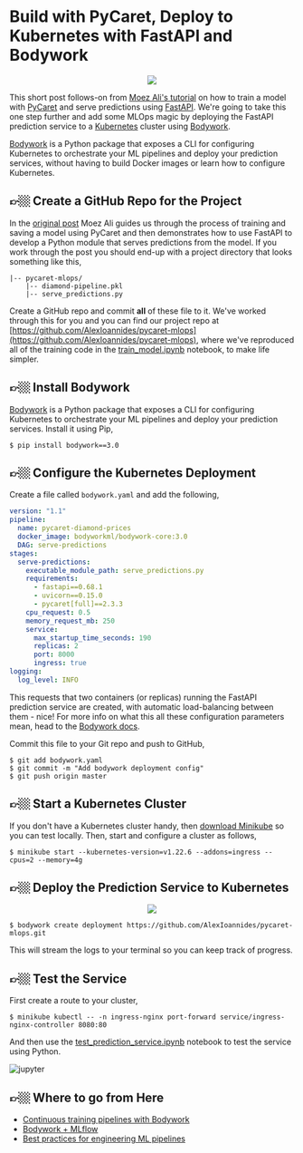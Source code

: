 # Build with PyCaret, Deploy to Kubernetes with FastAPI and Bodywork

<div align="center">
<img src="https://bodywork-media.s3.eu-west-2.amazonaws.com/pycaret-mlops/pycaret_with_bodywork.png"/>
</div>

This short post follows-on from [Moez Ali's tutorial](https://towardsdatascience.com/build-with-pycaret-deploy-with-fastapi-333c710dc786) on how to train a model with [PyCaret](https://pycaret.org) and serve predictions using [FastAPI](https://fastapi.tiangolo.com). We're going to take this one step further and add some MLOps magic by deploying the FastAPI prediction service to a [Kubernetes](https://kubernetes.io) cluster using [Bodywork](https://github.com/bodywork-ml/bodywork-core).

[Bodywork](https://github.com/bodywork-ml/bodywork-core) is a Python package that exposes a CLI for configuring Kubernetes to orchestrate your ML pipelines and deploy your prediction services, without having to build Docker images or learn how to configure Kubernetes.

## 👉🏼 Create a GitHub Repo for the Project

In the [original post](https://towardsdatascience.com/build-with-pycaret-deploy-with-fastapi-333c710dc786) Moez Ali guides us through the process of training and saving a model using PyCaret and then demonstrates how to use FastAPI to develop a Python module that serves predictions from the model. If you work through the post you should end-up with a project directory that looks something like this,

```text
|-- pycaret-mlops/
    |-- diamond-pipeline.pkl
    |-- serve_predictions.py
```

Create a GitHub repo and commit **all** of these file to it. We've worked through this for you and you can find our project repo at [https://github.com/AlexIoannides/pycaret-mlops](https://github.com/AlexIoannides/pycaret-mlops), where we've reproduced all of the training code in the [train_model.ipynb](https://github.com/AlexIoannides/pycaret-mlops/blob/master/train_model.ipynb) notebook, to make life simpler.

## 👉🏼 Install Bodywork

[Bodywork](https://github.com/bodywork-ml/bodywork-core) is a Python package that exposes a CLI for configuring Kubernetes to orchestrate your ML pipelines and deploy your prediction services. Install it using Pip,

```text
$ pip install bodywork==3.0
```

## 👉🏼 Configure the Kubernetes Deployment

Create a file called `bodywork.yaml` and add the following,

```yaml
version: "1.1"
pipeline:
  name: pycaret-diamond-prices
  docker_image: bodyworkml/bodywork-core:3.0
  DAG: serve-predictions
stages:
  serve-predictions:
    executable_module_path: serve_predictions.py
    requirements:
      - fastapi==0.68.1
      - uvicorn==0.15.0
      - pycaret[full]==2.3.3
    cpu_request: 0.5
    memory_request_mb: 250
    service:
      max_startup_time_seconds: 190
      replicas: 2
      port: 8000
      ingress: true
logging:
  log_level: INFO
```

This requests that two containers (or replicas) running the FastAPI prediction service are created, with automatic load-balancing between them - nice! For more info on what this all these configuration parameters mean, head to the [Bodywork docs](https://bodywork.readthedocs.io/en/latest/).

Commit this file to your Git repo and push to GitHub,

```text
$ git add bodywork.yaml
$ git commit -m "Add bodywork deployment config"
$ git push origin master
```

## 👉🏼 Start a Kubernetes Cluster

If you don't have a Kubernetes cluster handy, then [download Minikube](https://minikube.sigs.k8s.io/docs/start/) so you can test locally. Then, start and configure a cluster as follows,

```text
$ minikube start --kubernetes-version=v1.22.6 --addons=ingress --cpus=2 --memory=4g
```

## 👉🏼 Deploy the Prediction Service to Kubernetes

<div align="center">
<img src="https://bodywork-media.s3.eu-west-2.amazonaws.com/pycaret-mlops/deploy_pycaret_service.png"/>
</div>

```text
$ bodywork create deployment https://github.com/AlexIoannides/pycaret-mlops.git
```

This will stream the logs to your terminal so you can keep track of progress.

## 👉🏼 Test the Service

First create a route to your cluster,

```text
$ minikube kubectl -- -n ingress-nginx port-forward service/ingress-nginx-controller 8080:80
```

And then use the [test_prediction_service.ipynb](https://github.com/AlexIoannides/pycaret-mlops/blob/master/train_model.ipynb) notebook to test the service using Python.

![jupyter](https://bodywork-media.s3.eu-west-2.amazonaws.com/pycaret-mlops/test_service.png)

## 👉🏼 Where to go from Here

- [Continuous training pipelines with Bodywork](https://bodywork.readthedocs.io/en/latest/quickstart_ml_pipeline/)
- [Bodywork + MLflow](https://github.com/bodywork-ml/bodywork-pipeline-with-mlflow)
- [Best practices for engineering ML pipelines](https://github.com/bodywork-ml/ml-pipeline-engineering)
